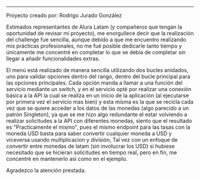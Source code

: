 ****************************************************************
Proyecto creado por: Rodrigo Jurado González

Estimados representantes de Alura Latam (y compañeros que tengan la oportunidad de revisar mi proyecto), me enorgullece decir que la realización del challenge fue sencilla,
aunque debido a que me encuentro realizando mis prácticas profesionales, no me fué posible dedicarle tanto tiempo y únicamente me concentré en completar
lo que se debía de completar sin llegar a añadir funcionalidades extras.

El menú está realizado de manera sencilla utilizando dos bucles anidados, uno para validar opciones dentro del rango, dentro del bucle principal para las opciones principales.
Cada opción manda a llamar a una función del servicio mediante un switch, y en el servicio opté por realizar una conexión básica a la API la cual se realiza en un inicio
de la aplicación (al ejecutarse por primera vez el servicio mas bien) y esta misma es la que se recicla cada vez que se quiere acceder a los datos de las monedas
(algo parecido a un patrón Singleton),
ya que se me hizo algo redundante el estar volviendo a realizar solicitudes a la API con diferentes monedas, siento que el resultado es "Practicamente el mismo", pues 
el mismo endpoint para las tasas con la moneda USD basta para saber convertir cualquier moneda a USD y viceversa usando multiplicacion y división,
Tal vez con un enfoque de convertir entre monedas de latam (sin involucrar los USD) si hubiese necesitado que se hicieran solicitudes en tiempo real, pero en fin, me
concentré en mantenerlo así como en el ejemplo.

Agradezco la atención prestada.
